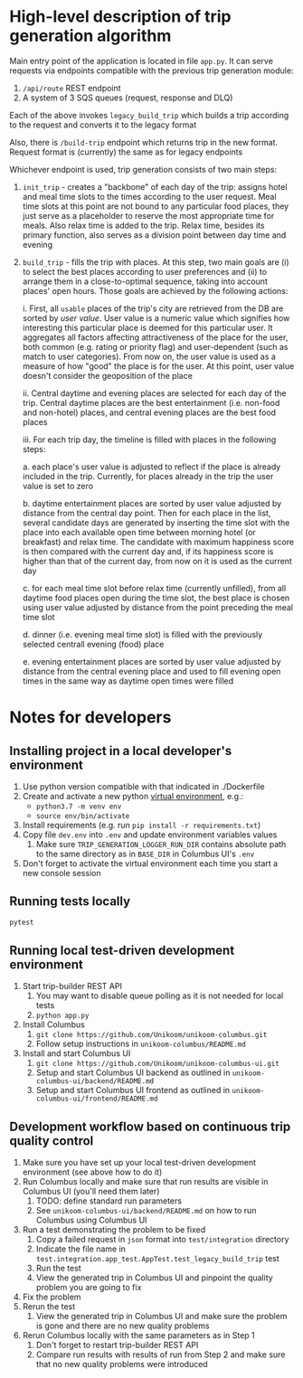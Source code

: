# High-level description of trip generation algorithm

Main entry point of the application is located in file `app.py`. It can serve requests via endpoints compatible with the
previous trip generation module:

1. `/api/route` REST endpoint
2. A system of 3 SQS queues (request, response and DLQ)

Each of the above invokes `legacy_build_trip` which builds a trip according to the request and converts it to the legacy
format

Also, there is `/build-trip` endpoint which returns trip in the new format. Request format is (currently) the same as
for legacy endpoints

Whichever endpoint is used, trip generation consists of two main steps:

1. `init_trip` - creates a "backbone" of each day of the trip: assigns hotel and meal time slots to the times according
   to the user request. Meal time slots at this point are not bound to any particular food places, they just serve as a
   placeholder to reserve the most appropriate time for meals. Also relax time is added to the trip. Relax time, besides
   its primary function, also serves as a division point between day time and evening
2. `build_trip` - fills the trip with places. At this step, two main goals are (i) to select the best places according
   to user preferences and (ii) to arrange them in a close-to-optimal sequence, taking into account places' open hours.
   Those goals are achieved by the following actions:

   i. First, all `usable` places of the trip's city are retrieved from the DB are sorted by *user value*. User value is
   a numeric value which signifies how interesting this particular place is deemed for this particular user. It
   aggregates all factors affecting attractiveness of the place for the user, both common (e.g. rating or priority flag)
   and user-dependent (such as match to user categories). From now on, the user value is used as a measure of how "good"
   the place is for the user. At this point, user value doesn't consider the geoposition of the place

   ii. Central daytime and evening places are selected for each day of the trip. Central daytime places are the best
   entertainment (i.e. non-food and non-hotel) places, and central evening places are the best food places

   iii. For each trip day, the timeline is filled with places in the following steps:

   a. each place's user value is adjusted to reflect if the place is already included in the trip. Currently, for places
   already in the trip the user value is set to zero 
   
   b. daytime entertainment places are sorted by user value adjusted
   by distance from the central day point. Then for each place in the list, several candidate days are generated by
   inserting the time slot with the place into each available open time between morning hotel (or breakfast) and relax
   time. The candidate with maximum happiness score is then compared with the current day and, if its happiness score is
   higher than that of the current day, from now on it is used as the current day
   
   c. for each meal time slot before relax time (currently unfilled), from all daytime food places open during 
   the time slot, the best place is chosen using user value adjusted by distance from the point preceding the meal time 
   slot
   
   d. dinner (i.e. evening meal time slot) is filled with the previously selected centrall evening (food) place

   e. evening entertainment places are sorted by user value adjusted by distance from the central evening place and
   used to fill evening open times in the same way as daytime open times were filled

# Notes for developers

## Installing project in a local developer's environment

1. Use python version compatible with that indicated in ./Dockerfile
2. Create and activate a new python [virtual environment](https://docs.python.org/3/tutorial/venv.html), e.g.:
   * `python3.7 -m venv env`
   * `source env/bin/activate`
3. Install requirements (e.g. run `pip install -r requirements.txt`)
4. Copy file `dev.env` into `.env` and update environment variables values
   1. Make sure `TRIP_GENERATION_LOGGER_RUN_DIR` contains absolute path to the same directory as in `BASE_DIR` in Columbus UI's `.env`
5. Don't forget to activate the virtual environment each time you start a new console session

## Running tests locally

```sh
pytest
```

## Running local test-driven development environment

1. Start trip-builder REST API
   1. You may want to disable queue polling as it is not needed for local tests
   2. `python app.py`
2. Install Columbus
   1. `git clone https://github.com/Unikoom/unikoom-columbus.git`
   2. Follow setup instructions in `unikoom-columbus/README.md`
3. Install and start Columbus UI
   1. `git clone https://github.com/Unikoom/unikoom-columbus-ui.git`
   2. Setup and start Columbus UI backend as outlined in `unikoom-columbus-ui/backend/README.md`
   3. Setup and start Columbus UI frontend as outlined in `unikoom-columbus-ui/frontend/README.md`

## Development workflow based on continuous trip quality control

1. Make sure you have set up your local test-driven development environment (see above how to do it)
2. Run Columbus locally and make sure that run results are visible in Columbus UI (you'll need them later)
   1. TODO: define standard run parameters
   2. See `unikoom-columbus-ui/backend/README.md` on how to run Columbus using Columbus UI
3. Run a test demonstrating the problem to be fixed
   1. Copy a failed request in `json` format into `test/integration` directory 
   2. Indicate the file name in `test.integration.app_test.AppTest.test_legacy_build_trip` test
   3. Run the test
   4. View the generated trip in Columbus UI and pinpoint the quality problem you are going to fix
4. Fix the problem
5. Rerun the test
   1. View the generated trip in Columbus UI and make sure the problem is gone and there are no new quality problems
6. Rerun Columbus locally with the same parameters as in Step 1
   1. Don't forget to restart trip-builder REST API
   2. Compare run results with results of run from Step 2 and make sure that no new quality problems were introduced